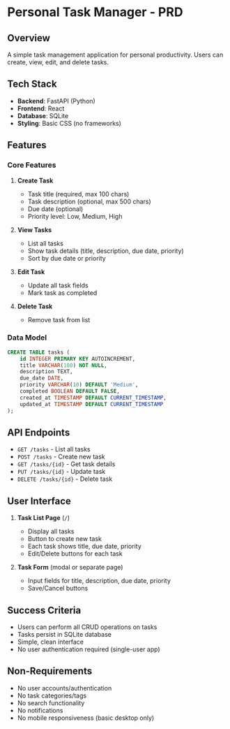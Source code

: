 # Personal Task Manager - PRD

## Overview
A simple task management application for personal productivity. Users can create, view, edit, and delete tasks.

## Tech Stack
- **Backend**: FastAPI (Python)
- **Frontend**: React
- **Database**: SQLite
- **Styling**: Basic CSS (no frameworks)

## Features

### Core Features
1. **Create Task**
   - Task title (required, max 100 chars)
   - Task description (optional, max 500 chars)
   - Due date (optional)
   - Priority level: Low, Medium, High

2. **View Tasks**
   - List all tasks
   - Show task details (title, description, due date, priority)
   - Sort by due date or priority

3. **Edit Task**
   - Update all task fields
   - Mark task as completed

4. **Delete Task**
   - Remove task from list

### Data Model
```sql
CREATE TABLE tasks (
    id INTEGER PRIMARY KEY AUTOINCREMENT,
    title VARCHAR(100) NOT NULL,
    description TEXT,
    due_date DATE,
    priority VARCHAR(10) DEFAULT 'Medium',
    completed BOOLEAN DEFAULT FALSE,
    created_at TIMESTAMP DEFAULT CURRENT_TIMESTAMP,
    updated_at TIMESTAMP DEFAULT CURRENT_TIMESTAMP
);
```

## API Endpoints
- `GET /tasks` - List all tasks
- `POST /tasks` - Create new task
- `GET /tasks/{id}` - Get task details
- `PUT /tasks/{id}` - Update task
- `DELETE /tasks/{id}` - Delete task

## User Interface
1. **Task List Page** (`/`)
   - Display all tasks
   - Button to create new task
   - Each task shows title, due date, priority
   - Edit/Delete buttons for each task

2. **Task Form** (modal or separate page)
   - Input fields for title, description, due date, priority
   - Save/Cancel buttons

## Success Criteria
- Users can perform all CRUD operations on tasks
- Tasks persist in SQLite database
- Simple, clean interface
- No user authentication required (single-user app)

## Non-Requirements
- No user accounts/authentication
- No task categories/tags
- No search functionality
- No notifications
- No mobile responsiveness (basic desktop only)